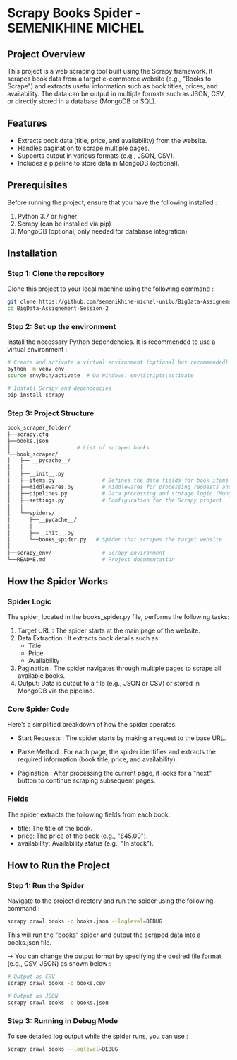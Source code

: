# Scrapy Books Spider - SEMENIKHINE MICHEL

## Project Overview

This project is a web scraping tool built using the Scrapy framework. It scrapes book data from a target e-commerce website (e.g., "Books to Scrape") and extracts useful information such as book titles, prices, and availability. The data can be output in multiple formats such as JSON, CSV, or directly stored in a database (MongoDB or SQL).

## Features

- Extracts book data (title, price, and availability) from the website.
- Handles pagination to scrape multiple pages.
- Supports output in various formats (e.g., JSON, CSV).
- Includes a pipeline to store data in MongoDB (optional).

## Prerequisites

Before running the project, ensure that you have the following installed :

1. Python 3.7 or higher
2. Scrapy (can be installed via pip)
3. MongoDB (optional, only needed for database integration)

## Installation

### Step 1: Clone the repository

Clone this project to your local machine using the following command :

```bash
git clone https://github.com/semenikhine-michel-unilu/BigData-Assignement-Session-2.git
cd BigData-Assignement-Session-2
```

### Step 2: Set up the environment

Install the necessary Python dependencies. It is recommended to use a virtual environment :

```bash
# Create and activate a virtual environment (optional but recommended)
python -m venv env
source env/bin/activate  # On Windows: env\Scripts\activate

# Install Scrapy and dependencies
pip install scrapy
```

### Step 3: Project Structure

```bash
book_scraper_folder/
├──scrapy.cfg
├──books.json
│                     # List of scraped books
└──book_scraper/
│   ├── __pycache__/ 
│   │
│   ├──__init__.py
│   ├──items.py               # Defines the data fields for book items
│   ├──middlewares.py         # Middlewares for processing requests and responses
│   ├──pipelines.py           # Data processing and storage logic (MongoDB, etc.)
│   ├──settings.py            # Configuration for the Scrapy project
│   │
│   └──spiders/
│      ├──__pycache__/
│      │
│      ├──__init__.py
│      └──books_spider.py   # Spider that scrapes the target website
│   
├──scrapy_env/                # Scrapy environment
└──README.md                  # Project documentation
```

## How the Spider Works
### Spider Logic
The spider, located in the books_spider.py file, performs the following tasks:

1. Target URL : The spider starts at the main page of the website.
2. Data Extraction : It extracts book details such as:
    - Title
    - Price
    - Availability
3. Pagination : The spider navigates through multiple pages to scrape all available books.
4. Output: Data is output to a file (e.g., JSON or CSV) or stored in MongoDB via the pipeline.


### Core Spider Code
Here’s a simplified breakdown of how the spider operates:

- Start Requests : The spider starts by making a request to the base URL.

- Parse Method : For each page, the spider identifies and extracts the required information (book title, price, and availability).

- Pagination : After processing the current page, it looks for a "next" button to continue scraping subsequent pages.

### Fields

The spider extracts the following fields from each book:

- title: The title of the book.
- price: The price of the book (e.g., "£45.00").
- availability: Availability status (e.g., "In stock").



## How to Run the Project
### Step 1: Run the Spider
Navigate to the project directory and run the spider using the following command :
```bash
scrapy crawl books -o books.json --loglevel=DEBUG
```

This will run the "books" spider and output the scraped data into a books.json file.

-> You can change the output format by specifying the desired file format (e.g., CSV, JSON) as shown below :
```bash
# Output as CSV
scrapy crawl books -o books.csv

# Output as JSON
scrapy crawl books -o books.json
```

### Step 3: Running in Debug Mode
To see detailed log output while the spider runs, you can use :
```bash
scrapy crawl books --loglevel=DEBUG
```